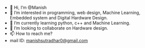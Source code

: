- 👋 Hi, I’m @Manish
- 👀 I’m interested in programming, web design, Machine Learning, Embedded system and Digital Hardware Design.
- 🌱 I’m currently learning python, c++ and Machine Learning.
- 💞️ I’m looking to collaborate on Hardware design.
- 📫 How to reach me?
- mail ID: manishsutradhar0@gmail.com

<!---
Manish4403/Manish4403 is a ✨ special ✨ repository because its `README.md` (this file) appears on your GitHub profile.
You can click the Preview link to take a look at your changes.
--->
